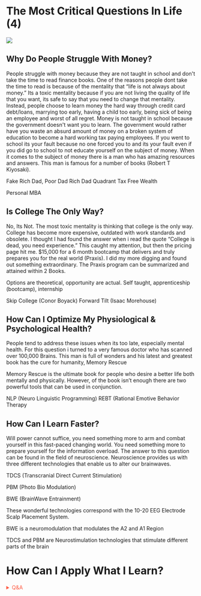 # The Most Critical Questions In Life (4)

![](https://media1.giphy.com/media/QyDHI3LJx8I9hA51Qs/giphy.gif?cid=82a1493bitkcv0z448mj4viulbbrywcpp2vserqwdvfvg68h&rid=giphy.gif)

## Why Do People Struggle With Money?

People struggle with money because they are not taught in school and don't take the time to read finance books. One of the reasons people dont take the time to read is because of the mentality that “life is not always about money.” Its a toxic mentality because if you are not living the quality of life that you want, its safe to say that you need to change that mentality. Instead, people choose to learn money the hard way through credit card debt/loans, marrying too early, having a child too early, being sick of being an employee and worst of all regret. Money is not taught in school because the government doesn't want you to learn. The government would rather have you waste an absurd amount of money on a broken system of education to become a hard working tax paying employees. If you went to school its your fault because no one forced you to and its your fault even if you did go to school to not educate yourself on the subject of money. When it comes to the subject of money there is a man who has amazing resources and answers. This man is famous for a number of books (Robert T Kiyosaki).

Fake Rich Dad, Poor Dad Rich Dad Quadrant Tax Free Wealth

Personal MBA

## Is College The Only Way?

No, Its Not. The most toxic mentality is thinking that college is the only way. College has become more expensive, outdated with work standards and obsolete. I thought I had found the answer when i read the quote “College is dead, you need experience.” This caught my attention, but then the pricing page hit me. $15,000 for a 6 month bootcamp that delivers and truly prepares you for the real world (Praxis). I did my more digging and found out something extraordinary. The Praxis program can be summarized and attained within 2 Books.

Options are theoretical, opportunity are actual. 
Self taught, apprenticeship (bootcamp), internship 


Skip College (Conor Boyack) Forward Tilt (Isaac Morehouse)

## How Can I Optimize My Physiological & Psychological Health?

People tend to address these issues when its too late, especially mental health. For this question i turned to a very famous doctor who has scanned over 100,000 Brains. This man is full of wonders and his latest and greatest book has the cure for humanity, Memory Rescue

Memory Rescue is the ultimate book for people who desire a better life both mentally and physically. However, of the book isn’t enough there are two powerful tools that can be used in conjunction.

NLP (Neuro Linguistic Programming) REBT (Rational Emotive Behavior Therapy

## How Can I Learn Faster?

Will power cannot suffice, you need something more to arm and combat yourself in this fast-paced changing world. You need something more to prepare yourself for the information overload. The answer to this question can be found in the field of neuroscience. Neuroscience provides us with three different technologies that enable us to alter our brainwaves.

TDCS (Transcranial Direct Current Stimulation)

PBM (Photo Bio Modulation)

BWE (BrainWave Entrainment)

These wonderful technologies correspond with the 10-20 EEG Electrode Scalp Placement System.

BWE is a neuromodulation that modulates the A2 and A1 Region

TDCS and PBM are Neurostimulation technologies that stimulate different parts of the brain

# How Can I Apply What I Learn?

<!-- Prince Kaizen Namwali -->


<span style='color:#ff5d46;'>

<details markdown='1'><summary>Q&A</summary>

![](https://i.redd.it/dh8cwxg8b8w61.png)

</details>

</span>
